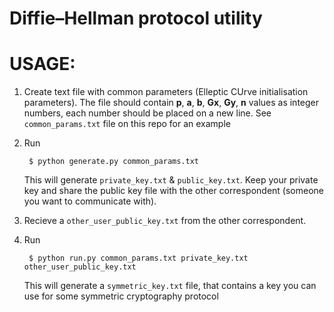 # Diffie–Hellman protocol utility

# USAGE:

1. Create text file with common parameters (Elleptic CUrve initialisation parameters). The file should contain **p**, **a**, **b**, **Gx**, **Gy**, **n** values as integer numbers, each number should be placed on a new line. See `common_params.txt` file on this repo for an example
2. Run 

        $ python generate.py common_params.txt
    
    This will generate `private_key.txt` & `public_key.txt`. Keep your private key and share the public key file with the other correspondent (someone you want to communicate with). 

3. Recieve a `other_user_public_key.txt` from the other correspondent.
   
4. Run

        $ python run.py common_params.txt private_key.txt other_user_public_key.txt

    This will generate a `symmetric_key.txt` file, that contains a key you can use for some symmetric cryptography protocol 
